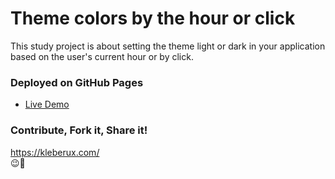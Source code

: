 # Theme colors by the hour or click
This study project is about setting the theme light or dark in your application based on the user's current hour or by click.

### Deployed on GitHub Pages
- [Live Demo](https://kleber-smartdev.github.io/Theme-By-Hours/)

### Contribute, Fork it, Share it!
https://kleberux.com/
<br>
😉🚀
